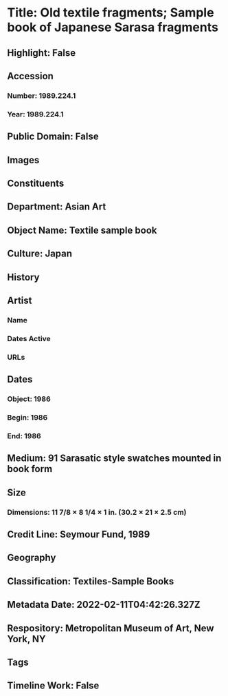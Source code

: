 # Title: Old textile fragments; Sample book of Japanese Sarasa fragments
## Highlight: False
## Accession
### Number: 1989.224.1
### Year: 1989.224.1
## Public Domain: False
## Images
## Constituents
## Department: Asian Art
## Object Name: Textile sample book
## Culture: Japan
## History
## Artist
### Name
### Dates Active
### URLs
## Dates
### Object: 1986
### Begin: 1986
### End: 1986
## Medium: 91 Sarasatic style swatches mounted in book form
## Size
### Dimensions: 11 7/8 × 8 1/4 × 1 in. (30.2 × 21 × 2.5 cm)
## Credit Line: Seymour Fund, 1989
## Geography
## Classification: Textiles-Sample Books
## Metadata Date: 2022-02-11T04:42:26.327Z
## Respository: Metropolitan Museum of Art, New York, NY
## Tags
## Timeline Work: False